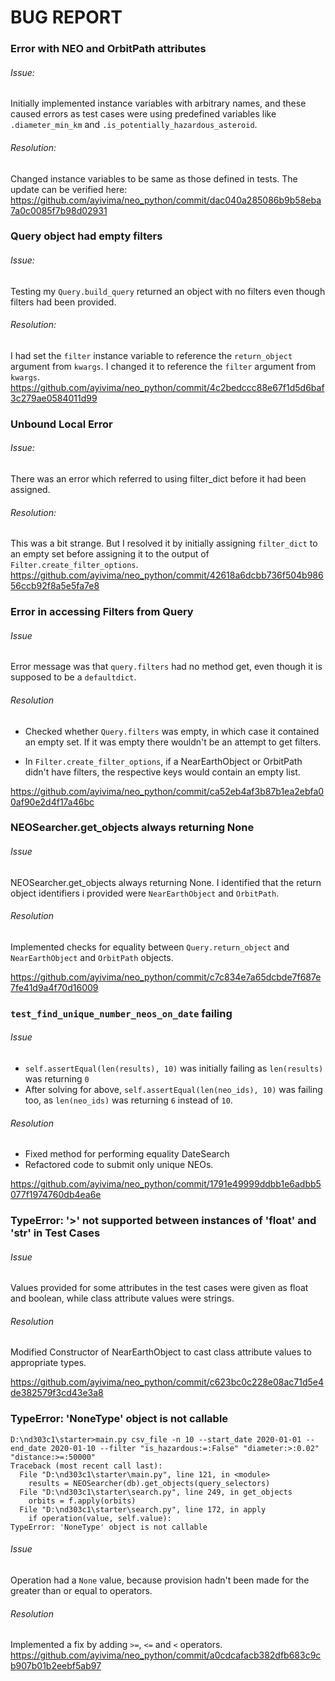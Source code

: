 # BUG REPORT

### Error with NEO and OrbitPath attributes

###### Issue: 

Initially implemented instance variables with arbitrary names, and these caused errors as test cases were 
using predefined variables like `.diameter_min_km` and `.is_potentially_hazardous_asteroid`.

###### Resolution:

Changed instance variables to be same as those defined in tests. The update can be verified here: https://github.com/ayivima/neo_python/commit/dac040a285086b9b58eba7a0c0085f7b98d02931


### Query object had empty filters

###### Issue: 

Testing my `Query.build_query` returned an object with no filters even though filters had been provided. 

###### Resolution:

I had set the `filter` instance variable to reference the `return_object` argument from `kwargs`. 
I changed it to reference the `filter` argument from `kwargs`. https://github.com/ayivima/neo_python/commit/4c2bedccc88e67f1d5d6baf3c279ae0584011d99


### Unbound Local Error

###### Issue: 

There was an error which referred to using filter_dict before it had been assigned. 

###### Resolution:

This was a bit strange. But I resolved it by initially assigning `filter_dict` to an empty set before assigning it to the output of `Filter.create_filter_options`. https://github.com/ayivima/neo_python/commit/42618a6dcbb736f504b98656ccb92f8a5e5fa7e8


### Error in accessing Filters from Query

###### Issue
Error message was that `query.filters` had no method get, even though it is supposed to be a `defaultdict`.

###### Resolution
+ Checked whether `Query.filters` was empty, in which case it contained an empty set. If it was empty there wouldn't be an attempt to get filters.

+ In `Filter.create_filter_options`, if a NearEarthObject or OrbitPath didn't have filters, the respective keys would contain an empty list. 

https://github.com/ayivima/neo_python/commit/ca52eb4af3b87b1ea2ebfa00af90e2d4f17a46bc


### NEOSearcher.get_objects always returning None

###### Issue
NEOSearcher.get_objects always returning None. I identified that the return object identifiers i provided were `NearEarthObject` and `OrbitPath`.

###### Resolution
Implemented checks for equality between `Query.return_object` and `NearEarthObject` and `OrbitPath` objects.

https://github.com/ayivima/neo_python/commit/c7c834e7a65dcbde7f687e7fe41d9a4f70d16009


### `test_find_unique_number_neos_on_date` failing

###### Issue
+ `self.assertEqual(len(results), 10)` was initially failing as `len(results)` was returning `0`
+ After solving for above, `self.assertEqual(len(neo_ids), 10)` was failing too, as `len(neo_ids)` was returning `6` instead of `10`.

###### Resolution
+ Fixed method for performing equality DateSearch 
+ Refactored code to submit only unique NEOs.

https://github.com/ayivima/neo_python/commit/1791e49999ddbb1e6adbb5077f1974760db4ea6e


### TypeError: '>' not supported between instances of 'float' and 'str' in Test Cases

###### Issue
Values provided for some attributes in the test cases were given as float and boolean, while class attribute values were strings.

###### Resolution
Modified Constructor of NearEarthObject to cast class attribute values to appropriate types.

https://github.com/ayivima/neo_python/commit/c623bc0c228e08ac71d5e4de382579f3cd43e3a8


### TypeError: 'NoneType' object is not callable
```
D:\nd303c1\starter>main.py csv_file -n 10 --start_date 2020-01-01 --end_date 2020-01-10 --filter "is_hazardous:=:False" "diameter:>:0.02" "distance:>=:50000"
Traceback (most recent call last):
  File "D:\nd303c1\starter\main.py", line 121, in <module>
    results = NEOSearcher(db).get_objects(query_selectors)
  File "D:\nd303c1\starter\search.py", line 249, in get_objects
    orbits = f.apply(orbits)
  File "D:\nd303c1\starter\search.py", line 172, in apply
    if operation(value, self.value):
TypeError: 'NoneType' object is not callable
```
  
###### Issue
Operation had a `None` value, because provision hadn't been made for the greater than or equal to operators.

###### Resolution
Implemented a fix by adding `>=`, `<=` and `<` operators.
https://github.com/ayivima/neo_python/commit/a0cdcafacb382dfb683c9cb907b01b2eebf5ab97


